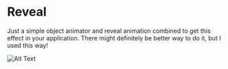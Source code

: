 # Reveal
Just a simple object animator and reveal animation combined to get this effect in your application. There might definitely be better way to do it, but I used this way!

![Alt Text](https://user-images.githubusercontent.com/16557921/52461979-489fd080-2b97-11e9-9698-e3e1641782c4.gif)

